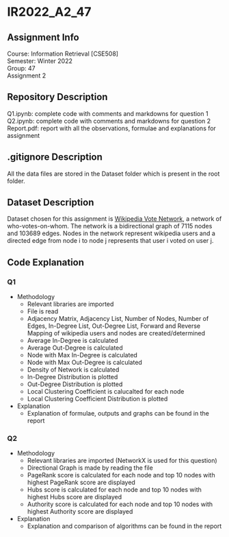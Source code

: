 # IR2022_A2_47

## Assignment Info
Course: Information Retrieval [CSE508]  
Semester: Winter 2022  
Group: 47  
Assignment 2

## Repository Description
Q1.ipynb: complete code with comments and markdowns for question 1  
Q2.ipynb: complete code with comments and markdowns for question 2  
Report.pdf: report with all the observations, formulae and explanations for assignment  

## .gitignore Description
All the data files are stored in the Dataset folder which is present in the root folder.

## Dataset Description
Dataset chosen for this assignment is [Wikipedia Vote Network](https://snap.stanford.edu/data/wiki-Vote.html), a network of who-votes-on-whom. The network is a bidirectional graph of 7115 nodes and 103689 edges. Nodes in the network represent wikipedia users and a directed edge from node i to node j represents that user i voted on user j.

## Code Explanation

### Q1
- Methodology
  - Relevant libraries are imported
  - File is read
  - Adjacency Matrix, Adjacency List, Number of Nodes, Number of Edges, In-Degree List, Out-Degree List, Forward and Reverse Mapping of wikipedia users and nodes are created/determined
  - Average In-Degree is calculated
  - Average Out-Degree is calculated
  - Node with Max In-Degree is calculated
  - Node with Max Out-Degree is calculated
  - Density of Network is calculated
  - In-Degree Distribution is plotted
  - Out-Degree Distribution is plotted
  - Local Clustering Coefficient is calucalted for each node
  - Local Clustering Coefficient Distribution is plotted
- Explanation
  - Explanation of formulae, outputs and graphs can be found in the report


### Q2
- Methodology
  - Relevant libraries are imported (NetworkX is used for this question)
  - Directional Graph is made by reading the file
  - PageRank score is calculated for each node and top 10 nodes with highest PageRank score are displayed
  - Hubs score is calculated for each node and top 10 nodes with highest Hubs score are displayed
  - Authority score is calculated for each node and top 10 nodes with highest Authority score are displayed
- Explanation
  - Explanation and comparison of algorithms can be found in the report
